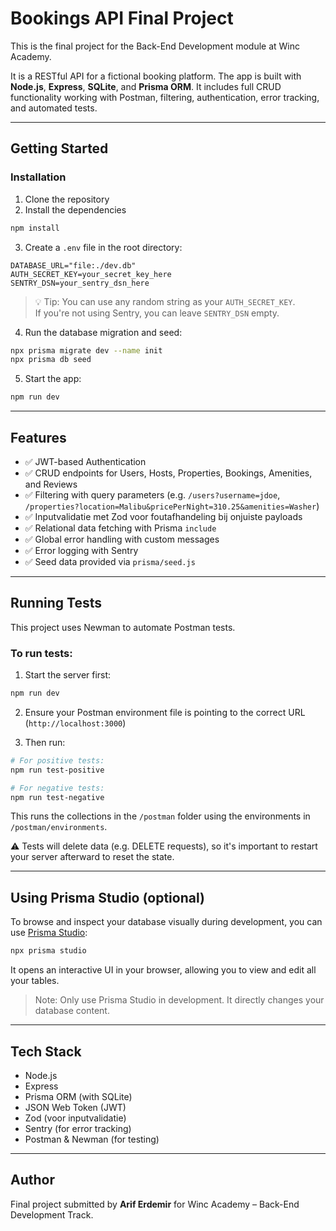 # Bookings API Final Project

This is the final project for the Back-End Development module at Winc Academy.

It is a RESTful API for a fictional booking platform. The app is built with **Node.js**, **Express**, **SQLite**, and **Prisma ORM**. It includes full CRUD functionality working with Postman, filtering, authentication, error tracking, and automated tests.

---

## Getting Started

### Installation

1. Clone the repository
2. Install the dependencies

```bash
npm install
```

3. Create a `.env` file in the root directory:

```env
DATABASE_URL="file:./dev.db"
AUTH_SECRET_KEY=your_secret_key_here
SENTRY_DSN=your_sentry_dsn_here
```

> 💡 Tip: You can use any random string as your `AUTH_SECRET_KEY`.  
> If you're not using Sentry, you can leave `SENTRY_DSN` empty.

4. Run the database migration and seed:

```bash
npx prisma migrate dev --name init
npx prisma db seed
```

5. Start the app:

```bash
npm run dev
```

---

## Features

- ✅ JWT-based Authentication
- ✅ CRUD endpoints for Users, Hosts, Properties, Bookings, Amenities, and Reviews
- ✅ Filtering with query parameters (e.g. `/users?username=jdoe`, `/properties?location=Malibu&pricePerNight=310.25&amenities=Washer`)
- ✅ Inputvalidatie met Zod voor foutafhandeling bij onjuiste payloads
- ✅ Relational data fetching with Prisma `include`
- ✅ Global error handling with custom messages
- ✅ Error logging with Sentry
- ✅ Seed data provided via `prisma/seed.js`

---

## Running Tests

This project uses Newman to automate Postman tests.

### To run tests:

1. Start the server first:

```bash
npm run dev
```

2. Ensure your Postman environment file is pointing to the correct URL (`http://localhost:3000`)

3. Then run:

```bash
# For positive tests:
npm run test-positive

# For negative tests:
npm run test-negative
```

This runs the collections in the `/postman` folder using the environments in `/postman/environments`.

⚠️ Tests will delete data (e.g. DELETE requests), so it's important to restart your server afterward to reset the state.

---

## Using Prisma Studio (optional)

To browse and inspect your database visually during development, you can use [Prisma Studio](https://www.prisma.io/studio):

```bash
npx prisma studio
```

It opens an interactive UI in your browser, allowing you to view and edit all your tables.

> Note: Only use Prisma Studio in development. It directly changes your database content.

---

## Tech Stack

- Node.js
- Express
- Prisma ORM (with SQLite)
- JSON Web Token (JWT)
- Zod (voor inputvalidatie)
- Sentry (for error tracking)
- Postman & Newman (for testing)

---

## Author

Final project submitted by **Arif Erdemir** for Winc Academy – Back-End Development Track.
